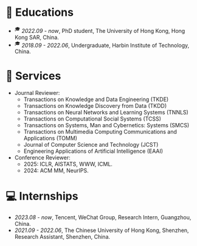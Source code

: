 
# 📖 Educations
- <sup>&#x1F393;</sup>  *2022.09 - now*, PhD student, The University of Hong Kong, Hong Kong SAR, China.
- <sup>&#x1F393;</sup>  *2018.09 - 2022.06*, Undergraduate, Harbin Institute of Technology, China.


# 💬 Services
- Journal Reviewer: 
    - Transactions on Knowledge and Data Engineering (TKDE)
    - Transactions on Knowledge Discovery from Data (TKDD)
    - Transactions on Neural Networks and Learning Systems (TNNLS)
    - Transactions on Computational Social Systems (TCSS)
    - Transactions on Systems, Man and Cybernetics: Systems (SMCS)
    - Transactions on Multimedia Computing Communications and Applications (TOMM) 
    - Journal of Computer Science and Technology (JCST)
    - Engineering Applications of Artificial Intelligence (EAAI)
- Conference Reviewer:
    - 2025: ICLR, AISTATS, WWW, ICML.
    - 2024: ACM MM, NeurIPS.

# 💻 Internships
- *2023.08 - now*, Tencent, WeChat Group, Research Intern, Guangzhou, China.
- *2021.09 - 2022.06*, The Chinese University of Hong Kong, Shenzhen, Research Assistant, Shenzhen, China.







